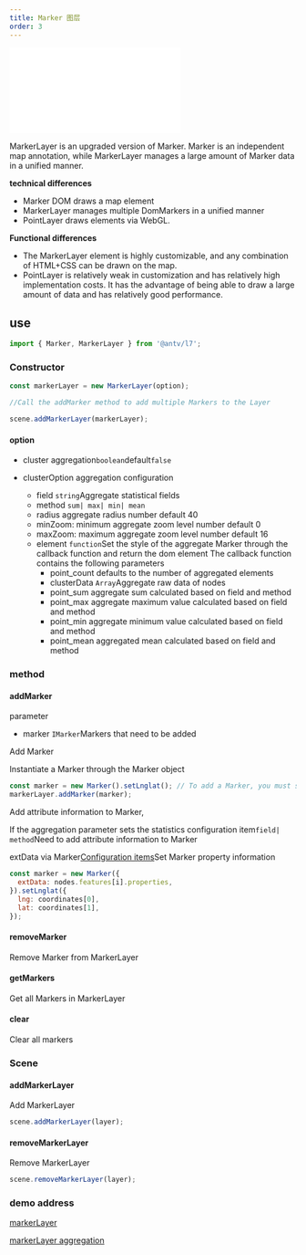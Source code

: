 ```yaml
---
title: Marker 图层
order: 3
---
```


<embed src="@/docs/api/common/style.md"></embed>

MarkerLayer is an upgraded version of Marker. Marker is an independent map annotation, while MarkerLayer manages a large amount of Marker data in a unified manner.

**technical differences**

- Marker DOM draws a map element
- MarkerLayer manages multiple DomMarkers in a unified manner
- PointLayer draws elements via WebGL.

**Functional differences**

- The MarkerLayer element is highly customizable, and any combination of HTML+CSS can be drawn on the map.
- PointLayer is relatively weak in customization and has relatively high implementation costs. It has the advantage of being able to draw a large amount of data and has relatively good performance.

## use

```javascript
import { Marker, MarkerLayer } from '@antv/l7';
```

### Constructor

```javascript
const markerLayer = new MarkerLayer(option);

//Call the addMarker method to add multiple Markers to the Layer

scene.addMarkerLayer(markerLayer);
```

#### option

- cluster aggregation`boolean`default`false`

- clusterOption aggregation configuration

  - field `string`Aggregate statistical fields
  - method `sum| max| min| mean`
  - radius aggregate radius number default 40
  - minZoom: minimum aggregate zoom level number default 0
  - maxZoom: maximum aggregate zoom level number default 16
  - element `function`Set the style of the aggregate Marker through the callback function and return the dom element
    The callback function contains the following parameters
    - point_count defaults to the number of aggregated elements
    - clusterData `Array`Aggregate raw data of nodes
    - point_sum aggregate sum calculated based on field and method
    - point_max aggregate maximum value calculated based on field and method
    - point_min aggregate minimum value calculated based on field and method
    - point_mean aggregated mean calculated based on field and method

### method

#### addMarker

parameter

- marker `IMarker`Markers that need to be added

Add Marker

Instantiate a Marker through the Marker object

```javascript
const marker = new Marker().setLnglat(); // To add a Marker, you must set the longitude and latitude before adding it
markerLayer.addMarker(marker);
```

Add attribute information to Marker,

If the aggregation parameter sets the statistics configuration item`field| method`Need to add attribute information to Marker

extData via Marker[Configuration items](/api/complement/marker#options)Set Marker property information

```javascript
const marker = new Marker({
  extData: nodes.features[i].properties,
}).setLnglat({
  lng: coordinates[0],
  lat: coordinates[1],
});
```

#### removeMarker

Remove Marker from MarkerLayer

#### getMarkers

Get all Markers in MarkerLayer

#### clear

Clear all markers

####

### Scene

#### addMarkerLayer

Add MarkerLayer

```javascript
scene.addMarkerLayer(layer);
```

#### removeMarkerLayer

Remove MarkerLayer

```javascript
scene.removeMarkerLayer(layer);
```

### demo address

[markerLayer ](/examples/point/marker#markerlayer)

[markerLayer aggregation](/examples/point/marker#clustermarker)
